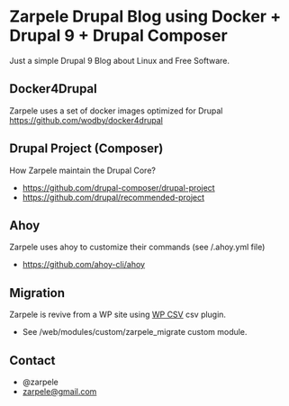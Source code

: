 # Zarpele Drupal Blog using Docker + Drupal 9 + Drupal Composer
Just a simple Drupal 9 Blog about Linux and Free Software.

## Docker4Drupal
Zarpele uses a set of docker images optimized for Drupal https://github.com/wodby/docker4drupal

## Drupal Project (Composer)
How Zarpele maintain the Drupal Core? 
* https://github.com/drupal-composer/drupal-project 
* https://github.com/drupal/recommended-project

## Ahoy
Zarpele uses ahoy to customize their commands (see /.ahoy.yml file)
* https://github.com/ahoy-cli/ahoy

## Migration
Zarpele is revive from a WP site using [WP CSV](https://wordpress.org/plugins/wp-csv/) csv plugin. 
* See /web/modules/custom/zarpele_migrate custom module.

## Contact
* @zarpele
* zarpele@gmail.com
